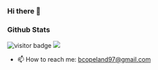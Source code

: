 ### Hi there 👋

### Github Stats
<div>

 ![visitor badge](https://visitor-badge.glitch.me/badge?page_id=BrandonCope.visitor-badge)
<img src="https://github-readme-stats.vercel.app/api?username=BrandonCope">
</div>

- 📫 How to reach me: bcopeland97@gmail.com
<!--
**BrandonCope/BrandonCope** is a ✨ _special_ ✨ repository because its `README.md` (this file) appears on your GitHub profile.

Here are some ideas to get you started:

- 🔭 I’m currently working on ...
- 🌱 I’m currently learning ...
- 👯 I’m looking to collaborate on ...
- 🤔 I’m looking for help with ...
- 💬 Ask me about ...
- 📫 How to reach me: bcopeland97@gmail.com
- 😄 Pronouns: ...
- ⚡ Fun fact: ...
-->
